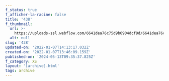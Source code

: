 ```yaml
---
f_status: true
f_afficher-la-racine: false
title: '438'
f_thumbnail:
  url: >-
    https://uploads-ssl.webflow.com/6641dea76c75d9b6904dcf9d/6641dea76c75d9b6904dd36c_438.jpg
  alt: null
slug: '438'
updated-on: '2022-01-07T14:13:17.032Z'
created-on: '2022-01-07T13:46:09.159Z'
published-on: '2024-05-13T09:35:37.825Z'
f_category: XS
layout: '[archive].html'
tags: archive
---
```



